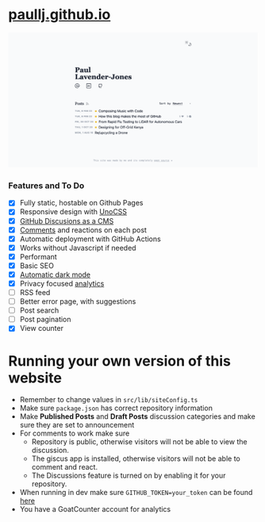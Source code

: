 # [paullj.github.io](https://paullj.github.io)

![Screenshot of Website](https://raw.githubusercontent.com/paullj/paullj.github.io/main/screenshot.png)

### Features and To Do
- [x] Fully static, hostable on Github Pages
- [x] Responsive design with [UnoCSS](https://github.com/antfu/unocss)
- [x] [GitHub Discusions as a CMS](https://github.com/paullj/paullj.github.io/discussions/20)
- [x] [Comments](https://github.com/paullj/paullj.github.io/discussions/20#discussioncomment-2132732) and reactions on each post
- [x] Automatic deployment with GitHub Actions
- [x] Works without Javascript if needed
- [x] Performant
- [x] Basic SEO
- [x] [Automatic dark mode](https://github.com/paullj/paullj.github.io/blob/main/src/lib/components/ToggleDarkMode.svelte)
- [x] Privacy focused [analytics](https://www.goatcounter.com/)
- [ ] RSS feed
- [ ] Better error page, with suggestions
- [ ] Post search
- [ ] Post pagination
- [x] View counter

# Running your own version of this website
- Remember to change values in `src/lib/siteConfig.ts`
- Make sure `package.json` has correct repository information
- Make **Published Posts** and **Draft Posts** discussion categories and make sure they are set to announcement
- For comments to work make sure
  - Repository is public, otherwise visitors will not be able to view the discussion.
  - The giscus app is installed, otherwise visitors will not be able to comment and react.
  - The Discussions feature is turned on by enabling it for your repository.
- When running in dev make sure `GITHUB_TOKEN=your_token` can be found [here](https://github.com/settings/tokens)
- You have a GoatCounter account for analytics
